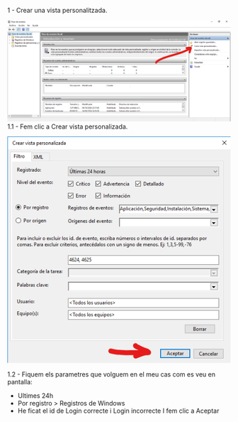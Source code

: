 1 - Crear una vista personalitzada.

![Imatge 1](vista-personalitzada-1.png)
1.1 - Fem clic a Crear vista personalizada.

![Imatge 2](vista-personalitzada-2.png)

1.2 - Fiquem els parametres que volguem en el meu cas com es veu en pantalla:
- Ultimes 24h
- Por registro > Registros de Windows
- He ficat el id de Login correcte i Login incorrecte
I fem clic a Aceptar
